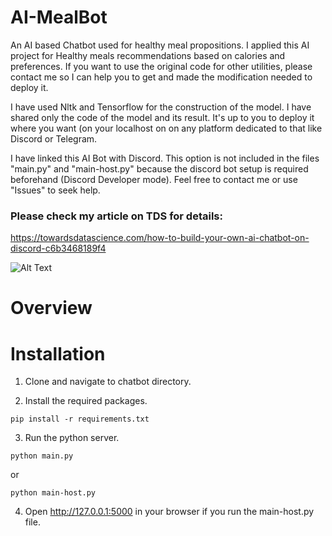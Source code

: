 # AI-MealBot
An AI based Chatbot used for healthy meal propositions. I applied this AI project for Healthy meals recommendations based on calories and preferences. If you want to use the original code for other utilities, please contact me so I can help you to get and made the modification needed to deploy it. 

I have used Nltk and Tensorflow for the construction of the model. I have shared only the code of the model and its result. It's up to you to deploy it where you want (on your localhost on on any platform dedicated to that like Discord or Telegram. 

I have linked this AI Bot with Discord. This option is not included in the files "main.py" and "main-host.py" because the discord bot setup is required beforehand (Discord Developer mode). Feel free to contact me or use "Issues" to seek help.

### Please check my article on TDS for details: 
https://towardsdatascience.com/how-to-build-your-own-ai-chatbot-on-discord-c6b3468189f4

![Alt Text](https://media.giphy.com/media/hVlYEexgKvttKtqhFx/giphy.gif)

# Overview

# Installation
1. Clone and navigate to chatbot directory.

2. Install the required packages.
```
pip install -r requirements.txt
```

3. Run the python server.
```
python main.py 
```
or 
```
python main-host.py
```

4. Open http://127.0.0.1:5000 in your browser if you run the main-host.py file.
